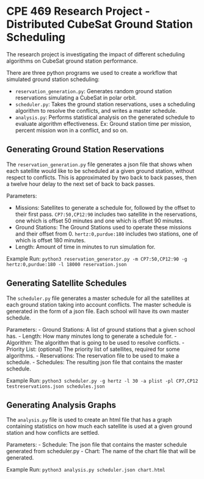 # CPE 469 Research Project - Distributed CubeSat Ground Station Scheduling

The research project is investigating the impact of different scheduling algorithms on CubeSat ground station performance.

There are three python programs we used to create a workflow that simulated ground station scheduling:

  - `reservation_generation.py`: Generates random ground station reservations simulating a CubeSat in polar orbit.
  - `scheduler.py`: Takes the ground station reservations, uses a scheduling algorithm to resolve the conflicts, and writes a master schedule.
  - `analysis.py`: Performs statistical analysis on the generated schedule to evaluate algorithm effectiveness. Ex: Ground station time per mission, percent mission won in a conflict, and so on.

## Generating Ground Station Reservations

The `reservation_generation.py` file generates a json file that shows when each satellite would like to be scheduled at a given ground station, without respect to conflicts. This is approximated by two back to back passes, then a twelve hour delay to the next set of back to back passes.

Parameters:
  - Missions: Satellites to generate a schedule for, followed by the offset to their first pass. `CP7:50,CP12:90` includes two satellite in the reservations, one which is offset 50 minutes and one which is offset 90 minutes.
  - Ground Stations: The Ground Stations used to operate these missions and their offset from 0. `hertz:0,purdue:180` includes two stations, one of which is offset 180 minutes.
  - Length: Amount of time in minutes to run simulation for.

Example Run: `python3 reservation_generator.py -m CP7:50,CP12:90 -g hertz:0,purdue:180 -l 18000 reservation.json`

## Generating Satellite Schedules

The `scheduler.py` file generates a master schedule for all the satellites at each ground station taking into account conflicts. The master schedule is generated in the form of a json file. Each school will have its own master schedule.

Parameters:
    - Ground Stations: A list of ground stations that a given school has.
    - Length: How many minutes long to generate a schedule for.
    - Algorithm: The algorithm that is going to be used to resolve conflicts.
    - Priority List: (optional) The priority list of satellites, required for some algorithms.
    - Reservations: The reservation file to be used to make a schedule.
    - Schedules: The resulting json file that contains the master schedule.

Example Run: `python3 scheduler.py -g hertz -l 30 -a plist -pl CP7,CP12 testreservations.json schedules.json`


## Generating Analysis Graphs

The `analysis.py` file is used to create an html file that has a graph containing statistics on how much each satellite is used at a given ground station and how conflicts are settled.

Parameters:
    - Schedule: The json file that contains the master schedule generated from scheduler.py
    - Chart: The name of the chart file that will be generated.

Example Run: `python3 analysis.py scheduler.json chart.html`
